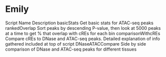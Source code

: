 # Emily

Script Name		Description
basicStats		Get basic stats for ATAC-seq peaks
rankedOverlap		Sort peaks by descending P-value, then look at 5000 peaks at a time to get % that overlap with cREs for each bin
comparisonWithcREs	Compare cREs to DNase and ATAC-seq peaks. Detailed explanation of info gathered included at top of script
DNaseATACCompare	Side by side comparison of DNase and ATAC-seq peaks for different tissues

